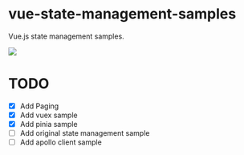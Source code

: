 # vue-state-management-samples
Vue.js state management samples.

![](https://i.gyazo.com/8f742c202668766d38eefb6423187756.png)

# TODO
- [x] Add Paging
- [x] Add vuex sample
- [x] Add pinia sample
- [ ] Add original state management sample
- [ ] Add apollo client sample
